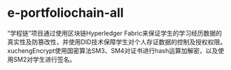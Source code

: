 # e-portfoliochain-all
“学程链”项目通过使用区块链Hyperledger Fabric来保证学生的学习经历数据的真实性及防篡改性，并使用DID技术保障学生对个人存证数据的控制及授权权限。
xuchengEncrypt使用国密算法SM3、SM4对证书进行hash运算加解密，以及使用SM2对学生进行签名。


